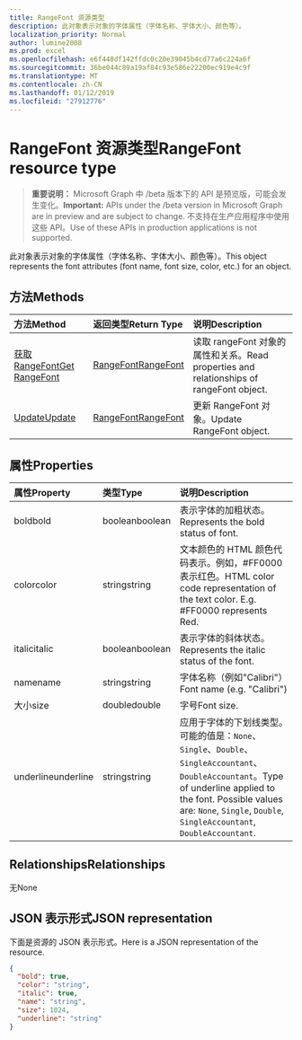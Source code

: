 ```yaml
---
title: RangeFont 资源类型
description: 此对象表示对象的字体属性（字体名称、字体大小、颜色等）。
localization_priority: Normal
author: lumine2008
ms.prod: excel
ms.openlocfilehash: e6f448df142ffdc0c20e39045b4cd77a6c224a6f
ms.sourcegitcommit: 36be044c89a19af84c93e586e22200ec919e4c9f
ms.translationtype: MT
ms.contentlocale: zh-CN
ms.lasthandoff: 01/12/2019
ms.locfileid: "27912776"
---
```

# <a name="rangefont-resource-type"></a><span data-ttu-id="29bd3-103">RangeFont 资源类型</span><span class="sxs-lookup"><span data-stu-id="29bd3-103">RangeFont resource type</span></span>

> <span data-ttu-id="29bd3-104">**重要说明：** Microsoft Graph 中 /beta 版本下的 API 是预览版，可能会发生变化。</span><span class="sxs-lookup"><span data-stu-id="29bd3-104">**Important:** APIs under the /beta version in Microsoft Graph are in preview and are subject to change.</span></span> <span data-ttu-id="29bd3-105">不支持在生产应用程序中使用这些 API。</span><span class="sxs-lookup"><span data-stu-id="29bd3-105">Use of these APIs in production applications is not supported.</span></span>

<span data-ttu-id="29bd3-106">此对象表示对象的字体属性（字体名称、字体大小、颜色等）。</span><span class="sxs-lookup"><span data-stu-id="29bd3-106">This object represents the font attributes (font name, font size, color, etc.) for an object.</span></span>


## <a name="methods"></a><span data-ttu-id="29bd3-107">方法</span><span class="sxs-lookup"><span data-stu-id="29bd3-107">Methods</span></span>

| <span data-ttu-id="29bd3-108">方法</span><span class="sxs-lookup"><span data-stu-id="29bd3-108">Method</span></span>           | <span data-ttu-id="29bd3-109">返回类型</span><span class="sxs-lookup"><span data-stu-id="29bd3-109">Return Type</span></span>    |<span data-ttu-id="29bd3-110">说明</span><span class="sxs-lookup"><span data-stu-id="29bd3-110">Description</span></span>|
|:---------------|:--------|:----------|
|[<span data-ttu-id="29bd3-111">获取 RangeFont</span><span class="sxs-lookup"><span data-stu-id="29bd3-111">Get RangeFont</span></span>](../api/rangefont-get.md) | [<span data-ttu-id="29bd3-112">RangeFont</span><span class="sxs-lookup"><span data-stu-id="29bd3-112">RangeFont</span></span>](rangefont.md) |<span data-ttu-id="29bd3-113">读取 rangeFont 对象的属性和关系。</span><span class="sxs-lookup"><span data-stu-id="29bd3-113">Read properties and relationships of rangeFont object.</span></span>|
|[<span data-ttu-id="29bd3-114">Update</span><span class="sxs-lookup"><span data-stu-id="29bd3-114">Update</span></span>](../api/rangefont-update.md) | [<span data-ttu-id="29bd3-115">RangeFont</span><span class="sxs-lookup"><span data-stu-id="29bd3-115">RangeFont</span></span>](rangefont.md)   |<span data-ttu-id="29bd3-116">更新 RangeFont 对象。</span><span class="sxs-lookup"><span data-stu-id="29bd3-116">Update RangeFont object.</span></span> |

## <a name="properties"></a><span data-ttu-id="29bd3-117">属性</span><span class="sxs-lookup"><span data-stu-id="29bd3-117">Properties</span></span>
| <span data-ttu-id="29bd3-118">属性</span><span class="sxs-lookup"><span data-stu-id="29bd3-118">Property</span></span>     | <span data-ttu-id="29bd3-119">类型</span><span class="sxs-lookup"><span data-stu-id="29bd3-119">Type</span></span>   |<span data-ttu-id="29bd3-120">说明</span><span class="sxs-lookup"><span data-stu-id="29bd3-120">Description</span></span>|
|:---------------|:--------|:----------|
|<span data-ttu-id="29bd3-121">bold</span><span class="sxs-lookup"><span data-stu-id="29bd3-121">bold</span></span>|<span data-ttu-id="29bd3-122">boolean</span><span class="sxs-lookup"><span data-stu-id="29bd3-122">boolean</span></span>|<span data-ttu-id="29bd3-123">表示字体的加粗状态。</span><span class="sxs-lookup"><span data-stu-id="29bd3-123">Represents the bold status of font.</span></span>|
|<span data-ttu-id="29bd3-124">color</span><span class="sxs-lookup"><span data-stu-id="29bd3-124">color</span></span>|<span data-ttu-id="29bd3-125">string</span><span class="sxs-lookup"><span data-stu-id="29bd3-125">string</span></span>|<span data-ttu-id="29bd3-p102">文本颜色的 HTML 颜色代码表示。例如，#FF0000 表示红色。</span><span class="sxs-lookup"><span data-stu-id="29bd3-p102">HTML color code representation of the text color. E.g. #FF0000 represents Red.</span></span>|
|<span data-ttu-id="29bd3-129">italic</span><span class="sxs-lookup"><span data-stu-id="29bd3-129">italic</span></span>|<span data-ttu-id="29bd3-130">boolean</span><span class="sxs-lookup"><span data-stu-id="29bd3-130">boolean</span></span>|<span data-ttu-id="29bd3-131">表示字体的斜体状态。</span><span class="sxs-lookup"><span data-stu-id="29bd3-131">Represents the italic status of the font.</span></span>|
|<span data-ttu-id="29bd3-132">name</span><span class="sxs-lookup"><span data-stu-id="29bd3-132">name</span></span>|<span data-ttu-id="29bd3-133">string</span><span class="sxs-lookup"><span data-stu-id="29bd3-133">string</span></span>|<span data-ttu-id="29bd3-134">字体名称（例如"Calibri"）</span><span class="sxs-lookup"><span data-stu-id="29bd3-134">Font name (e.g. "Calibri")</span></span>|
|<span data-ttu-id="29bd3-135">大小</span><span class="sxs-lookup"><span data-stu-id="29bd3-135">size</span></span>|<span data-ttu-id="29bd3-136">double</span><span class="sxs-lookup"><span data-stu-id="29bd3-136">double</span></span>|<span data-ttu-id="29bd3-137">字号</span><span class="sxs-lookup"><span data-stu-id="29bd3-137">Font size.</span></span>|
|<span data-ttu-id="29bd3-138">underline</span><span class="sxs-lookup"><span data-stu-id="29bd3-138">underline</span></span>|<span data-ttu-id="29bd3-139">string</span><span class="sxs-lookup"><span data-stu-id="29bd3-139">string</span></span>|<span data-ttu-id="29bd3-p103">应用于字体的下划线类型。可能的值是：`None`、`Single`、`Double`、`SingleAccountant`、`DoubleAccountant`。</span><span class="sxs-lookup"><span data-stu-id="29bd3-p103">Type of underline applied to the font. Possible values are: `None`, `Single`, `Double`, `SingleAccountant`, `DoubleAccountant`.</span></span>|

## <a name="relationships"></a><span data-ttu-id="29bd3-142">Relationships</span><span class="sxs-lookup"><span data-stu-id="29bd3-142">Relationships</span></span>
<span data-ttu-id="29bd3-143">无</span><span class="sxs-lookup"><span data-stu-id="29bd3-143">None</span></span>


## <a name="json-representation"></a><span data-ttu-id="29bd3-144">JSON 表示形式</span><span class="sxs-lookup"><span data-stu-id="29bd3-144">JSON representation</span></span>

<span data-ttu-id="29bd3-145">下面是资源的 JSON 表示形式。</span><span class="sxs-lookup"><span data-stu-id="29bd3-145">Here is a JSON representation of the resource.</span></span>

<!-- {
  "blockType": "resource",
  "optionalProperties": [

  ],
  "@odata.type": "microsoft.graph.rangeFont"
}-->

```json
{
  "bold": true,
  "color": "string",
  "italic": true,
  "name": "string",
  "size": 1024,
  "underline": "string"
}

```

<!-- uuid: 8fcb5dbc-d5aa-4681-8e31-b001d5168d79
2015-10-25 14:57:30 UTC -->
<!-- {
  "type": "#page.annotation",
  "description": "RangeFont resource",
  "keywords": "",
  "section": "documentation",
  "tocPath": ""
}-->
